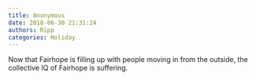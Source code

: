 ```yaml
---
title: Anonymous
date: 2018-06-30 21:31:24
authors: Ripp
categories: Holiday
---
```


 Now that Fairhope is filling up with people moving in from the outside, the collective IQ of Fairhope is suffering.